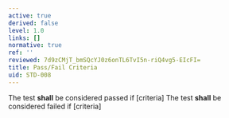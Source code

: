 ```yaml
---
active: true
derived: false
level: 1.0
links: []
normative: true
ref: ''
reviewed: 7d9zCMjT_bmSQcYJ0z6onTL6TvI5n-riQ4vg5-EIcFI=
title: Pass/Fail Criteria
uid: STD-008
---
```


The test **shall** be considered passed if [criteria]
The test **shall** be considered failed if [criteria]